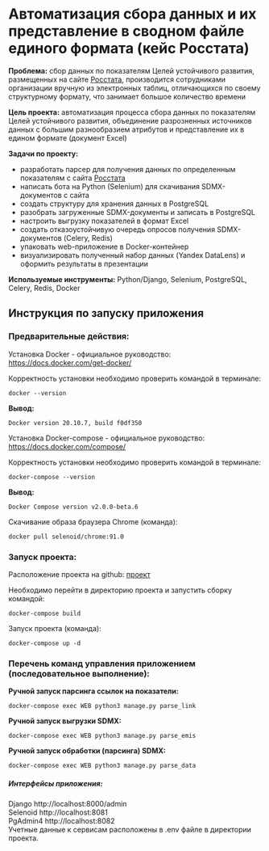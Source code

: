 # **Автоматизация сбора данных и их представление в сводном файле единого формата (кейс Росстата)**

**Проблема:**
сбор данных по показателям Целей устойчивого развития, размещенных на сайте [Росстата](https://www.fedstat.ru/), производится сотрудниками организации вручную из электронных таблиц,  отличающихся по своему структурному формату, что занимает большое количество времени

**Цель проекта:** 
автоматизация процесса сбора данных по показателям Целей устойчивого развития, объединение разрозненных источников данных с большим разнообразием атрибутов и представление их в едином формате (документ Excel)

**Задачи по проекту:**  
- разработать парсер для получения данных по определенным показателям с сайта [Росстата](https://www.fedstat.ru/)
- написать бота на Python (Selenium) для скачивания SDMX-документов с сайта
- создать структуру для хранения данных в PostgreSQL
- разобрать загруженные SDMX-документы и записать в PostgreSQL
- настроить выгрузку показателей в формат Excel
- создать отказоустойчивую очередь опросов получения SDMX-документов (Celery, Redis)  
- упаковать web-приложение в Docker-контейнер
- визуализировать полученный набор данных (Yandex DataLens) и оформить результаты в презентации

**Используемые инструменты:**
Python/Django, Selenium, PostgreSQL, Celery, Redis, Docker


## Инструкция по запуску приложения
### Предварительные действия:
Установка Docker - официальное руководство: https://docs.docker.com/get-docker/

Корректность установки необходимо проверить командой в терминале:

 ```docker --version```  

**Вывод:**  
 ```
Docker version 20.10.7, build f0df350  
 ```
Установка Docker-compose - официальное руководство:  https://docs.docker.com/compose/

Корректность установки необходимо проверить командой в терминале:

 ```docker-compose --version ```  

**Вывод:**  
 ```
 Docker Compose version v2.0.0-beta.6   
 ```
Скачивание образа браузера Chrome (команда):

```docker pull selenoid/chrome:91.0```  



### Запуск проекта:

Расположение проекта на github: [проект](https://github.com/tatiana834680/Rosstat_project.git)

Необходимо перейти в директорию проекта и запустить сборку командой:

```docker-compose build```  

Запуск проекта (команда):

```docker-compose up -d```  

### Перечень команд управления приложением (последовательное выполнение):  
**Ручной запуск парсинга ссылок на показатели:**  

```docker-compose exec WEB python3 manage.py parse_link```  

**Ручной запуск выгрузки SDMX:**  

```docker-compose exec WEB python3 manage.py parse_emis```  

**Ручной запуск обработки (парсинга) SDMX:** 

```docker-compose exec WEB python3 manage.py parse_data```  

##### Интерфейсы приложения:  
Django http://localhost:8000/admin    
Selenoid http://localhost:8081    
PgAdmin4 http://localhost:8082    
Учетные данные к сервисам расположены в .env файле в директории проекта.   
